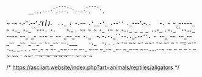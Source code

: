                     _.---._     .---.
            __...---' .---. `---'-.   `.
  ~ -~ -.-''__.--' _.'( | )`.  `.  `._ :
 -.~~ .'__-'_ .--'' ._`---'_.-.  `.   `-`.
  ~ ~_~-~-~_ ~ -._ -._``---. -.    `-._   `.
    ~- ~ ~ -_ -~ ~ -.._ _ _ _ ..-_ `.  `-._``--.._
     ~~-~ ~-_ _~ ~-~ ~ -~ _~~_-~ -._  `-.  -. `-._``--.._.--''. ~ -~_
         ~~ -~_-~ _~- _~~ _~-_~ ~-_~~ ~-.___    -._  `-.__   `. `. ~ -_~
             ~~ _~- ~~- -_~  ~- ~ - _~~- _~~ ~---...__ _    ._ .` `. ~-_~
                ~ ~- _~~- _-_~ ~-_ ~-~ ~_-~ _~- ~_~-_~  ~--.....--~ -~_ ~
                     ~ ~ - ~  ~ ~~ - ~~-  ~~- ~-  ~ -~ ~ ~ -~~-  ~- ~-~


/* https://asciiart.website/index.php?art=animals/reptiles/aligators */

